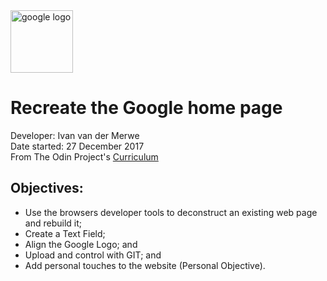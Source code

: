<img src = "https://upload.wikimedia.org/wikipedia/commons/thumb/5/53/Google_%22G%22_Logo.svg/1000px-Google_%22G%22_Logo.svg.png" alt="google logo" height="100" width="100">

<h1>Recreate the Google home page</h1>

Developer: Ivan van der Merwe <br>
Date started:  27 December 2017 <br>
From The Odin Project's <a href="http://www.theodinproject.com/courses/web-development-101/lessons/html-css">Curriculum</a>



<h2>Objectives:</h2>
<ul>
  <li>Use the browsers developer tools to deconstruct an existing web page and rebuild it;</li>
  <li>Create a Text Field;</li>
  <li>Align the Google Logo; and</li>
  <li>Upload and control with GIT; and</li>
  <li>Add personal touches to the website (Personal Objective).</li>


</ul>
